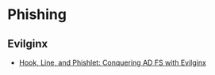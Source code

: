 # Phishing

## Evilginx
- [Hook, Line, and Phishlet: Conquering AD FS with Evilginx](https://research.aurainfosec.io/pentest/hook-line-and-phishlet/#potential-work-arounds)
